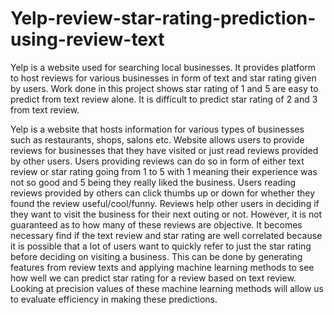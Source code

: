 # Yelp-review-star-rating-prediction-using-review-text
Yelp is a website used for searching local businesses. It provides platform to host reviews for various businesses in form of text and star rating given by users. Work done in this project shows star rating of 1 and 5 are easy to predict from text review alone. It is difficult to predict star rating of 2 and 3 from text review.

Yelp is a website that hosts information for various
types of businesses such as restaurants, shops, salons
etc. Website allows users to provide reviews
for businesses that they have visited or just read
reviews provided by other users. Users providing
reviews can do so in form of either text review or
star rating going from 1 to 5 with 1 meaning their
experience was not so good and 5 being they really
liked the business. Users reading reviews provided
by others can click thumbs up or down for
whether they found the review useful/cool/funny.
Reviews help other users in deciding if they want
to visit the business for their next outing or not.
However, it is not guaranteed as to how many of
these reviews are objective. It becomes necessary
find if the text review and star rating are well correlated
because it is possible that a lot of users want
to quickly refer to just the star rating before deciding
on visiting a business. This can be done
by generating features from review texts and applying
machine learning methods to see how well
we can predict star rating for a review based on
text review. Looking at precision values of these
machine learning methods will allow us to evaluate
efficiency in making these predictions.
